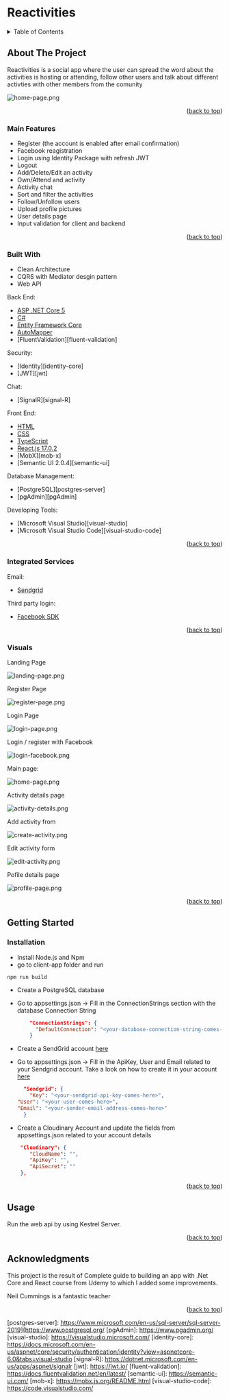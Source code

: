 
<div id="top"></div>

# Reactivities

<!-- TABLE OF CONTENTS -->
<details>
  <summary>Table of Contents</summary>
  <ol>
    <li>
      <a href="#about-the-project">About The Project</a>
      <ul>
        <li><a href="#main-features">Main Features</a></li>
        <li><a href="#integrated-services">Integrated Services</a></li>
        <li><a href="#built-with">Built With</a></li>
        <li><a href="#visuals">Visuals</a></li>
      </ul>
    </li>
    <li>
      <a href="#getting-started">Getting Started</a>
      <ul>
        <li><a href="#installation">Installation</a></li>
      </ul>
    </li>
    <li><a href="#usage">Usage</a></li>
    <li><a href="#acknowledgments">Acknowledgments</a></li>
  </ol>
</details>



<!-- ABOUT THE PROJECT -->
## About The Project

Reactivities is a social app where the user can spread the word about the activities is hosting or attending, follow other users and talk about different activties with other members from the comunity

![home-page.png][home-page]


<p align="right">(<a href="#top">back to top</a>)</p>


### Main Features

- Register (the account is enabled after email confirmation)
- Facebook reagistration
- Login using Identity Package with refresh JWT
- Logout
- Add/Delete/Edit an activity
- Own/Attend and activity
- Activity chat
- Sort and filter the activities
- Follow/Unfollow users
- Upload profile pictures
- User details page
- Input validation for client and backend

<p align="right">(<a href="#top">back to top</a>)</p>

### Built With

* Clean Architecture
* CQRS with Mediator desgin pattern
* Web API

Back End:
* [ASP .NET Core 5][asp-net-core]
* [C#][c#]
* [Entity Framework Core][ef-core]
* [AutoMapper][auto-mapper]
* [FluentValidation][fluent-validation]

Security:
* [Identity][identity-core]
* [JWT][jwt] 

Chat:
* [SignalR][signal-R]

Front End:
* [HTML][html]
* [CSS][css]
* [TypeScript][ts]
* [React.js 17.0.2][react]
* [MobX][mob-x]
* [Semantic UI 2.0.4][semantic-ui]


Database Management:
* [PostgreSQL][postgres-server]
* [pgAdmin][pgAdmin]

Developing Tools:
* [Microsoft Visual Studio][visual-studio]
* [Microsoft Visual Studio Code][visual-studio-code]

<p align="right">(<a href="#top">back to top</a>)</p>


### Integrated Services

Email:
* [Sendgrid][sendgrid]

Third party login:
* [Facebook SDK][facebook-sdk]


<p align="right">(<a href="#top">back to top</a>)</p>

### Visuals

Landing Page

![landing-page.png][landing-page]

Register Page

![register-page.png][register-page]

Login Page

![login-page.png][login-page]

Login / register with Facebook

![login-facebook.png][login-facebook]

Main page:

![home-page.png][home-page]

Activity details page

![activity-details.png][activity-details]

Add activity from

![create-activity.png][create-activity]

Edit activity form

![edit-activity.png][edit-activity]

Pofile details page

![profile-page.png][profile-page]

<p align="right">(<a href="#top">back to top</a>)</p>


<!-- GETTING STARTED -->
## Getting Started

### Installation

- Install Node.js and Npm
- go to client-app folder and run
```
npm run build
```
- Create a PostgreSQL database
- Go to appsettings.json -> Fill in the ConnectionStrings section with the database Connection String

  ```json
      "ConnectionStrings": {
        "DefaultConnection": "<your-database-connection-string-comes-here>",
      }
  ```

  
  
- Create a SendGrid account [here](https://signup.sendgrid.com/)
- Go to appsettings.json -> Fill in the ApiKey, User and Email related to your Sendgrid account. Take a look on how to create it in your account [here][sendgrid-key]
	```json
      "Sendgrid": {
        "Key": "<your-sendgrid-api-key-comes-here>",
	"User": "<your-user-comes-here>",
	"Email": "<your-sender-email-address-comes-here>"
      }
	```
- Create a Cloudinary Account and update the fields from appsettings.json related to your account details
	```json
     "Cloudinary": {
	    "CloudName": "",
	    "ApiKey": "",
	    "ApiSecret": ""
 	 },
	```

<p align="right">(<a href="#top">back to top</a>)</p>



<!-- USAGE EXAMPLES -->
## Usage

Run the web api by using Kestrel Server.

<p align="right">(<a href="#top">back to top</a>)</p>


<!-- ACKNOWLEDGMENTS -->
## Acknowledgments

This project is the result of Complete guide to building an app with .Net Core and React course from Udemy to which I added some improvements.

Neil Cummings is a fantastic teacher

<p align="right">(<a href="#top">back to top</a>)</p>



<!-- MARKDOWN LINKS & IMAGES -->
[contributors-shield]: https://img.shields.io/github/contributors/othneildrew/Best-README-Template.svg?style=for-the-badge
[contributors-url]: https://github.com/mihaibuga/online-shop/graphs/contributors
[linkedin-shield]: https://img.shields.io/badge/-LinkedIn-black.svg?style=for-the-badge&logo=linkedin&colorB=555
[linkedin-url]: https://www.linkedin.com/in/mihai-buga

[asp-net-core]: https://dotnet.microsoft.com/en-us/learn/aspnet/what-is-aspnet-core
[ef-core]: https://docs.microsoft.com/en-us/ef/core/
[auto-mapper]: https://automapper.org/
[c#]: https://docs.microsoft.com/en-us/dotnet/csharp/
[html]: https://html.com/
[css]: https://www.w3.org/Style/CSS/Overview.en.html
[ts]: https://www.typescriptlang.org/
[react]: https://reactjs.org/
[react-net]: https://reactjs.net/
[postgres-server]: https://www.microsoft.com/en-us/sql-server/sql-server-2019](https://www.postgresql.org/
[pgAdmin]: https://www.pgadmin.org/
[visual-studio]: https://visualstudio.microsoft.com/
[identity-core]: https://docs.microsoft.com/en-us/aspnet/core/security/authentication/identity?view=aspnetcore-6.0&tabs=visual-studio
[signal-R]: https://dotnet.microsoft.com/en-us/apps/aspnet/signalr
[jwt]: https://jwt.io/
[fluent-validation]: https://docs.fluentvalidation.net/en/latest/
[semantic-ui]: https://semantic-ui.com/
[mob-x]: https://mobx.js.org/README.html
[visual-studio-code]: https://code.visualstudio.com/

[mihai-buga]: https://github.com/mihaibuga
[nicolae-peptea]: https://github.com/Nicolae-Peptea

[sendgrid]: https://sendgrid.com/
[sendgrid-key]: https://docs.sendgrid.com/ui/account-and-settings/api-keys#managing-api-keys
[order-email]: https://res.cloudinary.com/dqwtm9fw1/raw/upload/v1642501179/CodeCoolShop/email-confirmation_tsqcmw.html
[registration-email]: https://res.cloudinary.com/dqwtm9fw1/raw/upload/v1642501179/CodeCoolShop/email-confirmation_tsqcmw.html

[facebook-sdk]: https://developers.facebook.com/docs/

[home-page]: https://res.cloudinary.com/dqwtm9fw1/image/upload/v1653228196/Reactivties/home_page_extvsd.png
[landing-page]: https://res.cloudinary.com/dqwtm9fw1/image/upload/v1653313970/Reactivties/lading-page_imdpd1.png
[register-page]: https://res.cloudinary.com/dqwtm9fw1/image/upload/v1653317821/Reactivties/register_crbjdz.png
[login-page]: https://res.cloudinary.com/dqwtm9fw1/image/upload/v1653317876/Reactivties/login_iq3kur.png
[login-facebook]: https://res.cloudinary.com/dqwtm9fw1/image/upload/v1653317920/Reactivties/facebook-login_fkqv6j.png
[activity-details]: https://res.cloudinary.com/dqwtm9fw1/image/upload/v1653318501/Reactivties/activity-details_zv0r4m.png
[create-activity]: https://res.cloudinary.com/dqwtm9fw1/image/upload/v1653318866/Reactivties/create-activity_zand5m.png
[edit-activity]: https://res.cloudinary.com/dqwtm9fw1/image/upload/v1653318870/Reactivties/edit-activities_idzpsp.png
[profile-page]: https://res.cloudinary.com/dqwtm9fw1/image/upload/v1653319162/Reactivties/profile-page_pa9pi2.png


